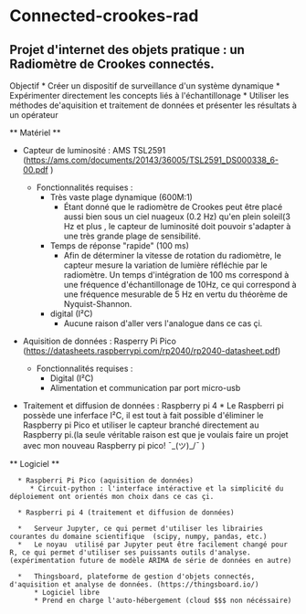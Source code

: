# Connected-crookes-rad
## Projet d'internet des objets pratique : un Radiomètre de Crookes connectés. 

Objectif  * Créer un dispositif de surveillance d'un système dynamique
            * Expérimenter directement les concepts liés à l'échantillonage
            * Utiliser les méthodes de'aquisition et traitement de données et présenter les résultats à un opérateur
            


** Matériel **

* Capteur de luminosité : AMS TSL2591 (https://ams.com/documents/20143/36005/TSL2591_DS000338_6-00.pdf )
    * Fonctionnalités requises :
        * Très vaste plage dynamique (600M:1)
            *   Étant donné que le radiomètre de Crookes peut être placé aussi bien sous un ciel nuageux (0.2 Hz)  qu'en plein soleil(3 Hz et plus , le                       capteur de luminosité doit pouvoir s'adapter à une très grande plage de sensibilité.
        * Temps de réponse "rapide" (100 ms)
            *   Afin de déterminer la vitesse de rotation du radiomètre, le capteur mesure la variation de lumière réfléchie par le radiomètre. Un temps d'intégration de 100 ms correspond à une fréquence d'échantillonage de 10Hz, ce qui correspond à une fréquence mesurable de 5 Hz en vertu du théorème de Nyquist-Shannon.
        * digital (I²C)
            *  Aucune raison d'aller vers l'analogue dans ce cas çi.
                

* Aquisition de données : Rasperry Pi Pico (https://datasheets.raspberrypi.com/rp2040/rp2040-datasheet.pdf)
    *   Fonctionnalités requises :
        * Digital (I²C)     
        * Alimentation et communication par port micro-usb 

* Traitement et diffusion de données : Raspberry pi 4
      *   Le Raspberri pi possède une inferface I²C, il est tout à fait possible d'éliminer le Raspberry pi Pico et utiliser le capteur branché                      directement au Raspberry pi.(la seule véritable raison est que je voulais faire un projet avec mon nouveau Raspberry pi pico! ¯\_(ツ)_/¯ )   
 
 ** Logiciel **
 
      * Raspberri Pi Pico (aquisition de données)
         * Circuit-python : l'interface intéractive et la simplicité du déploiement ont orientés mon choix dans ce cas çi.
 
      * Raspberri pi 4 (traitement et diffusion de données)
      
      *   Serveur Jupyter, ce qui permet d'utiliser les librairies courantes du domaine scientifique  (scipy, numpy, pandas, etc.)
      *   Le noyau  utilisé par Jupyter peut être facilement changé pour R, ce qui permet d'utiliser ses puissants outils d'analyse. (expérimentation future de modèle ARIMA de série de données en autre)
      
      *   Thingsboard, plateforme de gestion d'objets connectés, d'aquisition et analyse de données. (https://thingsboard.io/)
          * Logiciel libre
          * Prend en charge l'auto-hébergement (cloud $$$ non nécéssaire)
         
